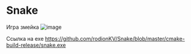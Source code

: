 # Snake
Игра змейка 
![image](https://user-images.githubusercontent.com/77094619/143292584-8eeb2a38-ecf8-4994-914d-1da1a97fed34.png)

Ссылка на exe 
https://github.com/rodionKV/Snake/blob/master/cmake-build-release/snake.exe
